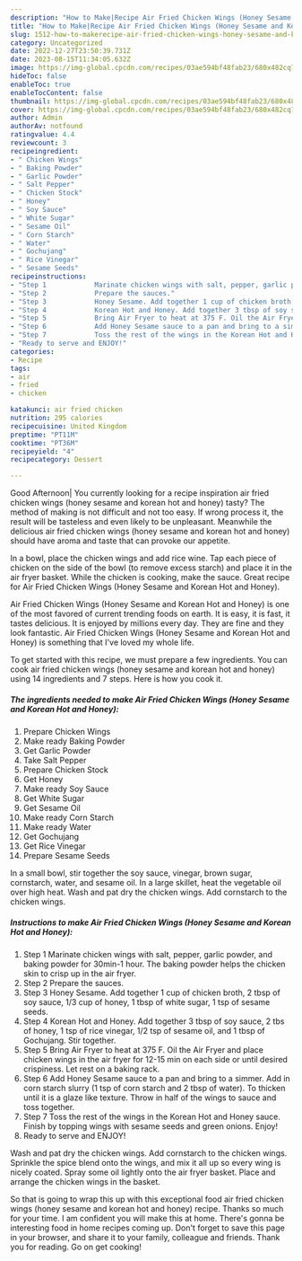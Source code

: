 ```yaml
---
description: "How to Make|Recipe Air Fried Chicken Wings (Honey Sesame and Korean Hot and Honey) {That is Special"
title: "How to Make|Recipe Air Fried Chicken Wings (Honey Sesame and Korean Hot and Honey) {That is Special"
slug: 1512-how-to-makerecipe-air-fried-chicken-wings-honey-sesame-and-korean-hot-and-honey-that-is-special
category: Uncategorized
date: 2022-12-27T23:50:39.731Z
date: 2023-08-15T11:34:05.632Z
image: https://img-global.cpcdn.com/recipes/03ae594bf48fab23/680x482cq70/air-fried-chicken-wings-honey-sesame-and-korean-hot-and-honey-recipe-main-photo.jpg
hideToc: false
enableToc: true
enableTocContent: false
thumbnail: https://img-global.cpcdn.com/recipes/03ae594bf48fab23/680x482cq70/air-fried-chicken-wings-honey-sesame-and-korean-hot-and-honey-recipe-main-photo.jpg
cover: https://img-global.cpcdn.com/recipes/03ae594bf48fab23/680x482cq70/air-fried-chicken-wings-honey-sesame-and-korean-hot-and-honey-recipe-main-photo.jpg
author: Admin
authorAv: notfound
ratingvalue: 4.4
reviewcount: 3
recipeingredient:
- " Chicken Wings"
- " Baking Powder"
- " Garlic Powder"
- " Salt Pepper"
- " Chicken Stock"
- " Honey"
- " Soy Sauce"
- " White Sugar"
- " Sesame Oil"
- " Corn Starch"
- " Water"
- " Gochujang"
- " Rice Vinegar"
- " Sesame Seeds"
recipeinstructions:
- "Step 1            Marinate chicken wings with salt, pepper, garlic powder, and baking powder for 30min-1 hour. The baking powder helps the chicken skin to crisp up in the air fryer."
- "Step 2            Prepare the sauces."
- "Step 3            Honey Sesame. Add together 1 cup of chicken broth, 2 tbsp of soy sauce, 1/3 cup of honey, 1 tbsp of white sugar, 1 tsp of sesame seeds."
- "Step 4            Korean Hot and Honey. Add together 3 tbsp of soy sauce, 2 tbs of honey, 1 tsp of rice vinegar, 1/2 tsp of sesame oil, and 1 tbsp of Gochujang. Stir together."
- "Step 5            Bring Air Fryer to heat at 375 F. Oil the Air Fryer and place chicken wings in the air fryer for 12-15 min on each side or until desired crispiness. Let rest on a baking rack."
- "Step 6            Add Honey Sesame sauce to a pan and bring to a simmer. Add in corn starch slurry (1 tsp of corn starch and 2 tbsp of water). To thicken until it is a glaze like texture. Throw in half of the wings to sauce and toss together."
- "Step 7            Toss the rest of the wings in the Korean Hot and Honey sauce. Finish by topping wings with sesame seeds and green onions. Enjoy!"
- "Ready to serve and ENJOY!"
categories:
- Recipe
tags:
- air
- fried
- chicken

katakunci: air fried chicken 
nutrition: 295 calories
recipecuisine: United Kingdom
preptime: "PT11M"
cooktime: "PT36M"
recipeyield: "4"
recipecategory: Dessert

---
```



Good Afternoon| You currently looking for a recipe inspiration air fried chicken wings (honey sesame and korean hot and honey) tasty? The method of making is not difficult and not too easy. If wrong process it, the result will be tasteless and even likely to be unpleasant. Meanwhile the delicious air fried chicken wings (honey sesame and korean hot and honey) should have aroma and taste that can provoke our appetite.





In a bowl, place the chicken wings and add rice wine. Tap each piece of chicken on the side of the bowl (to remove excess starch) and place it in the air fryer basket. While the chicken is cooking, make the sauce. Great recipe for Air Fried Chicken Wings (Honey Sesame and Korean Hot and Honey).

Air Fried Chicken Wings (Honey Sesame and Korean Hot and Honey) is one of the most favored of current trending foods on earth. It is easy, it is fast, it tastes delicious. It is enjoyed by millions every day. They are fine and they look fantastic. Air Fried Chicken Wings (Honey Sesame and Korean Hot and Honey) is something that I've loved my whole life.


To get started with this recipe, we must prepare a few ingredients. You can cook air fried chicken wings (honey sesame and korean hot and honey) using 14 ingredients and 7 steps. Here is how you cook it.

<!--inarticleads1-->

##### The ingredients needed to make Air Fried Chicken Wings (Honey Sesame and Korean Hot and Honey):

1. Prepare  Chicken Wings
1. Make ready  Baking Powder
1. Get  Garlic Powder
1. Take  Salt Pepper
1. Prepare  Chicken Stock
1. Get  Honey
1. Make ready  Soy Sauce
1. Get  White Sugar
1. Get  Sesame Oil
1. Make ready  Corn Starch
1. Make ready  Water
1. Get  Gochujang
1. Get  Rice Vinegar
1. Prepare  Sesame Seeds


In a small bowl, stir together the soy sauce, vinegar, brown sugar, cornstarch, water, and sesame oil. In a large skillet, heat the vegetable oil over high heat. Wash and pat dry the chicken wings. Add cornstarch to the chicken wings. 

<!--inarticleads2-->

##### Instructions to make Air Fried Chicken Wings (Honey Sesame and Korean Hot and Honey):

1. Step 1            Marinate chicken wings with salt, pepper, garlic powder, and baking powder for 30min-1 hour. The baking powder helps the chicken skin to crisp up in the air fryer.
1. Step 2            Prepare the sauces.
1. Step 3            Honey Sesame. Add together 1 cup of chicken broth, 2 tbsp of soy sauce, 1/3 cup of honey, 1 tbsp of white sugar, 1 tsp of sesame seeds.
1. Step 4            Korean Hot and Honey. Add together 3 tbsp of soy sauce, 2 tbs of honey, 1 tsp of rice vinegar, 1/2 tsp of sesame oil, and 1 tbsp of Gochujang. Stir together.
1. Step 5            Bring Air Fryer to heat at 375 F. Oil the Air Fryer and place chicken wings in the air fryer for 12-15 min on each side or until desired crispiness. Let rest on a baking rack.
1. Step 6            Add Honey Sesame sauce to a pan and bring to a simmer. Add in corn starch slurry (1 tsp of corn starch and 2 tbsp of water). To thicken until it is a glaze like texture. Throw in half of the wings to sauce and toss together.
1. Step 7            Toss the rest of the wings in the Korean Hot and Honey sauce. Finish by topping wings with sesame seeds and green onions. Enjoy!
1. Ready to serve and ENJOY!

Wash and pat dry the chicken wings. Add cornstarch to the chicken wings. Sprinkle the spice blend onto the wings, and mix it all up so every wing is nicely coated. Spray some oil lightly onto the air fryer basket. Place and arrange the chicken wings in the basket. 

So that is going to wrap this up with this exceptional food air fried chicken wings (honey sesame and korean hot and honey) recipe. Thanks so much for your time. I am confident you will make this at home. There's gonna be interesting food in home recipes coming up. Don't forget to save this page in your browser, and share it to your family, colleague and friends. Thank you for reading. Go on get cooking!
